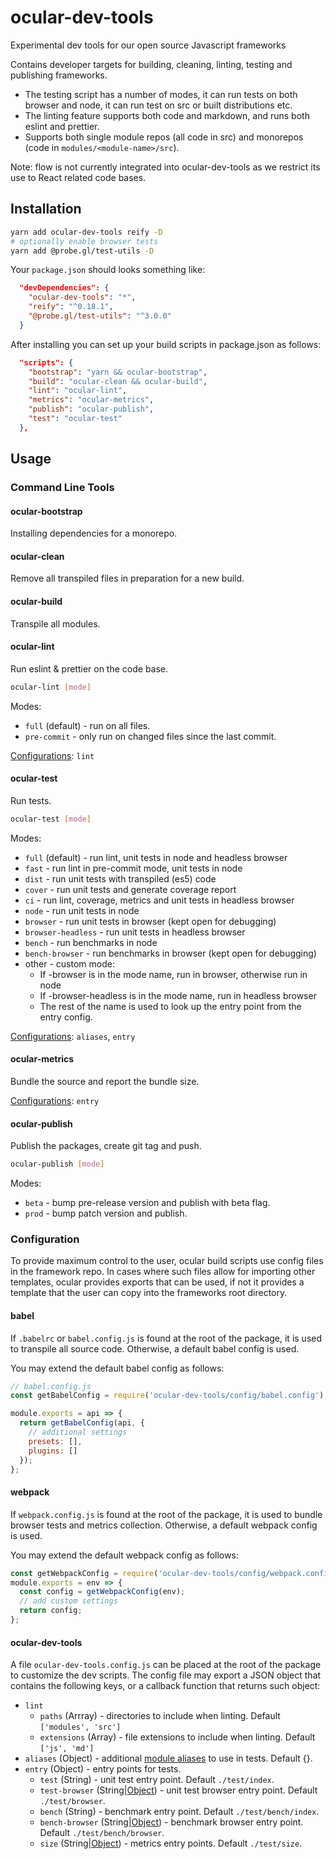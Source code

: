 # ocular-dev-tools

Experimental dev tools for our open source Javascript frameworks

Contains developer targets for building, cleaning, linting, testing and publishing frameworks.

* The testing script has a number of modes, it can run tests on both browser and node, it can run test on src or built distributions etc.
* The linting feature supports both code and markdown, and runs both eslint and prettier.
* Supports both single module repos (all code in src) and monorepos (code in `modules/<module-name>/src`).


Note: flow is not currently integrated into ocular-dev-tools as we restrict its use to React related code bases.


## Installation

```bash
yarn add ocular-dev-tools reify -D
# optionally enable browser tests
yarn add @probe.gl/test-utils -D
```

Your `package.json` should looks something like:

```json
  "devDependencies": {
    "ocular-dev-tools": "*",
    "reify": "^0.18.1",
    "@probe.gl/test-utils": "^3.0.0"
  }
```

After installing you can set up your build scripts in package.json as follows:

```json
  "scripts": {
    "bootstrap": "yarn && ocular-bootstrap",
    "build": "ocular-clean && ocular-build",
    "lint": "ocular-lint",
    "metrics": "ocular-metrics",
    "publish": "ocular-publish",
    "test": "ocular-test"
  },
```

## Usage

### Command Line Tools

#### ocular-bootstrap

Installing dependencies for a monorepo.

#### ocular-clean

Remove all transpiled files in preparation for a new build.

#### ocular-build

Transpile all modules.

#### ocular-lint

Run eslint & prettier on the code base.

```bash
ocular-lint [mode]
```

Modes:

- `full` (default) - run on all files.
- `pre-commit` - only run on changed files since the last commit.

[Configurations](#ocular-dev-tools-1): `lint`

#### ocular-test

Run tests.

```bash
ocular-test [mode]
```

Modes:

- `full` (default) - run lint, unit tests in node and headless browser
- `fast` - run lint in pre-commit mode, unit tests in node
- `dist` - run unit tests with transpiled (es5) code
- `cover` - run unit tests and generate coverage report
- `ci` - run lint, coverage, metrics and unit tests in headless browser
- `node` - run unit tests in node
- `browser` - run unit tests in browser (kept open for debugging)
- `browser-headless` - run unit tests in headless browser
- `bench` - run benchmarks in node
- `bench-browser` - run benchmarks in browser (kept open for debugging)
- other - custom mode:
  + If -browser is in the mode name, run in browser, otherwise run in node
  + If -browser-headless is in the mode name, run in headless browser
  + The rest of the name is used to look up the entry point from the entry config.

[Configurations](#ocular-dev-tools-1): `aliases`, `entry`

#### ocular-metrics

Bundle the source and report the bundle size.

[Configurations](#ocular-dev-tools-1): `entry`

#### ocular-publish

Publish the packages, create git tag and push.

```bash
ocular-publish [mode]
```

Modes:

- `beta` - bump pre-release version and publish with beta flag.
- `prod` - bump patch version and publish.


### Configuration

To provide maximum control to the user, ocular build scripts use config files in the framework repo. In cases where such files allow for importing other templates, ocular provides exports that can be used, if not it provides a template that the user can copy into the frameworks root directory.

#### babel

If `.babelrc` or `babel.config.js` is found at the root of the package, it is used to transpile all source code. Otherwise, a default babel config is used.

You may extend the default babel config as follows:

```js
// babel.config.js
const getBabelConfig = require('ocular-dev-tools/config/babel.config');

module.exports = api => {
  return getBabelConfig(api, {
    // additional settings
    presets: [],
    plugins: []
  });
};
```

#### webpack

If `webpack.config.js` is found at the root of the package, it is used to bundle browser tests and metrics collection. Otherwise, a default webpack config is used.

You may extend the default webpack config as follows:

```js
const getWebpackConfig = require('ocular-dev-tools/config/webpack.config');
module.exports = env => {
  const config = getWebpackConfig(env);
  // add custom settings
  return config;
};
```

#### ocular-dev-tools

A file `ocular-dev-tools.config.js` can be placed at the root of the package to customize the dev scripts. The config file may export a JSON object that contains the following keys, or a callback function that returns such object:

- `lint`
  + `paths` (Arrray) - directories to include when linting. Default `['modules', 'src']`
  + `extensions` (Array) - file extensions to include when linting. Default `['js', 'md']`
- `aliases` (Object) - additional [module aliases](https://www.npmjs.com/package/module-alias) to use in tests. Default {}.
- `entry` (Object) - entry points for tests.
  + `test` (String) - unit test entry point. Default `./test/index`.
  + `test-browser` (String|[Object](https://webpack.js.org/concepts/entry-points/)) - unit test browser entry point. Default `./test/browser`.
  + `bench` (String) - benchmark entry point. Default `./test/bench/index`.
  + `bench-browser` (String|[Object](https://webpack.js.org/concepts/entry-points/)) - benchmark browser entry point. Default `./test/bench/browser`.
  + `size` (String|[Object](https://webpack.js.org/concepts/entry-points/)) - metrics entry points. Default `./test/size`.
